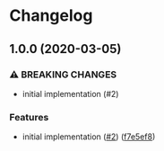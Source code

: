 # Changelog

## 1.0.0 (2020-03-05)


### ⚠ BREAKING CHANGES

* initial implementation (#2)

### Features

* initial implementation ([#2](https://www.github.com/bcoe/codecovorg/issues/2)) ([f7e5ef8](https://www.github.com/bcoe/codecovorg/commit/f7e5ef8178f0b1b397d4313921b7032cff9ae672))
